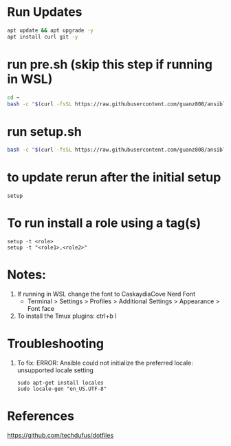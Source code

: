 # Run Updates
```bash
apt update && apt upgrade -y  
apt install curl git -y  
```
# run pre.sh (skip this step if running in WSL)
```bash
cd ~  
bash -c "$(curl -fsSL https://raw.githubusercontent.com/guanz808/ansible/main/pre.sh)"
``` 
# run setup.sh 
```bash
bash -c "$(curl -fsSL https://raw.githubusercontent.com/guanz808/ansible/main/setup)"
```

# to update rerun after the initial setup
```
setup
```

# To run install a role using a tag(s)
```
setup -t <role>
setup -t "<role1>,<role2>"
```

# Notes:
1. If running in WSL change the font to CaskaydiaCove Nerd Font  
   - Terminal > Settings > Profiles > <distro> Additional Settings > Appearance > Font face
2. To install the Tmux plugins: ctrl+b I  

# Troubleshooting
1. To fix:  ERROR: Ansible could not initialize the preferred locale: unsupported locale setting
    ```
    sudo apt-get install locales
    sudo locale-gen "en_US.UTF-8"
    ```

# References
https://github.com/techdufus/dotfiles